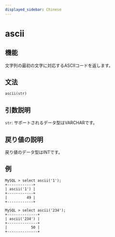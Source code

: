 ```yaml
---
displayed_sidebar: Chinese
---
```


# ascii

## 機能

文字列の最初の文字に対応するASCIIコードを返します。

## 文法

```Haskell
ascii(str)
```

## 引数説明

`str`: サポートされるデータ型はVARCHARです。

## 戻り値の説明

戻り値のデータ型はINTです。

## 例

```Plain Text
MySQL > select ascii('1');
+------------+
| ascii('1') |
+------------+
|         49 |
+------------+

MySQL > select ascii('234');
+--------------+
| ascii('234') |
+--------------+
|           50 |
+--------------+
```
